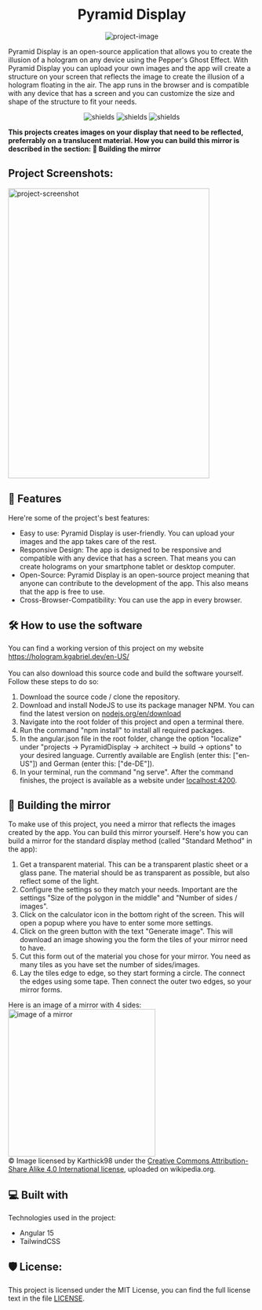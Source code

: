 <h1 align="center" id="title">Pyramid Display</h1>

<p align="center"><img src="https://socialify.git.ci/kgabriel-dev/PyramidDisplay/image?description=1&amp;font=Raleway&amp;forks=1&amp;issues=1&amp;name=1&amp;owner=1&amp;pattern=Solid&amp;pulls=1&amp;stargazers=1&amp;theme=Auto" alt="project-image"></p>

<p id="description">Pyramid Display is an open-source application that allows you to create the illusion of a hologram on any device using the Pepper's Ghost Effect. With Pyramid Display you can upload your own images and the app will create a structure on your screen that reflects the image to create the illusion of a hologram floating in the air. The app runs in the browser and is compatible with any device that has a screen and you can customize the size and shape of the structure to fit your needs.</p>

<p align="center"><img src="https://img.shields.io/github/downloads/kgabriel-dev/PyramidDisplay/total" alt="shields"> <img src="https://img.shields.io/github/v/release/kgabriel-dev/PyramidDisplay?include_prereleases" alt="shields"> <img src="https://img.shields.io/github/issues/kgabriel-dev/PyramidDisplay" alt="shields"></p>

<strong>This projects creates images on your display that need to be reflected, preferrably on a translucent material. How you can build this mirror is described in the section: 🧰 Building the mirror</strong>

<h2>Project Screenshots:</h2>

<img src="https://i.ibb.co/Gp1Mt0S/localhost-4200-i-Pad-Air-1.png" alt="project-screenshot" width="410" height="590/">

  
  
<h2>🧐 Features</h2>

Here're some of the project's best features:

*   Easy to use: Pyramid Display is user-friendly. You can upload your images and the app takes care of the rest.
*   Responsive Design: The app is designed to be responsive and compatible with any device that has a screen. That means you can create holograms on your smartphone tablet or desktop computer.
*   Open-Source: Pyramid Display is an open-source project meaning that anyone can contribute to the development of the app. This also means that the app is free to use.
*   Cross-Browser-Compatibility: You can use the app in every browser.


<h2>🛠️ How to use the software</h2>
You can find a working version of this project on my website <a href="https://hologram.kgabriel.dev/en-US/">https://hologram.kgabriel.dev/en-US/</a>
<br /><br />
You can also download this source code and build the software yourself. Follow these steps to do so:
<ol>
<li>Download the source code / clone the repository.</li>
<li>Download and install NodeJS to use its package manager NPM. You can find the latest version on <a href="https://nodejs.org/en/download">nodejs.org/en/download</a></li>
<li>Navigate into the root folder of this project and open a terminal there.</li>
<li>Run the command "npm install" to install all required packages.</li>
<li>In the angular.json file in the root folder, change the option "localize" under "projects -> PyramidDisplay -> architect -> build -> options" to your desired language. Currently available are English (enter this: ["en-US"]) and German (enter this: ["de-DE"]).</li>
<li>In your terminal, run the command "ng serve". After the command finishes, the project is available as a website under <a href="http://localhost:4200">localhost:4200</a>.</li>
</ol>
  

<h2>🧰 Building the mirror</h2>
To make use of this project, you need a mirror that reflects the images created by the app. You can build this mirror yourself. Here's how you can build a mirror for the standard display method (called "Standard Method" in the app):
<ol>
<li>Get a transparent material. This can be a transparent plastic sheet or a glass pane. The material should be as transparent as possible, but also reflect some of the light.</li>
<li>Configure the settings so they match your needs. Important are the settings "Size of the polygon in the middle" and "Number of sides / images".</li>
<li>Click on the calculator icon in the bottom right of the screen. This will open a popup where you have to enter some more settings.</li>
<li>Click on the green button with the text "Generate image". This will download an image showing you the form the tiles of your mirror need to have.</li>
<li>Cut this form out of the material you chose for your mirror. You need as many tiles as you have set the number of sides/images.</li>
<li>Lay the tiles edge to edge, so they start forming a circle. The connect the edges using some tape. Then connect the outer two edges, so your mirror forms.</li>
</ol>

Here is an image of a mirror with 4 sides:<br />
<img src="https://upload.wikimedia.org/wikipedia/commons/e/e2/Pyramid_holographic_3D_holographic_projection_phone_projector_3D_holographic_projection_3D_mobile_phone_naked_eye_3D_pyramid.jpg" alt="image of a mirror" width="300px"><br />&copy; Image licensed by Karthick98 under the <a href="https://creativecommons.org/licenses/by-sa/4.0/deed.en">Creative Commons Attribution-Share Alike 4.0 International license</a>, uploaded on wikipedia.org.

  
<h2>💻 Built with</h2>

Technologies used in the project:

*   Angular 15
*   TailwindCSS

<h2>🛡️ License:</h2>

This project is licensed under the MIT License, you can find the full license text in the file <a href="https://github.com/kgabriel-dev/PyramidDisplay/blob/master/LICENSE">LICENSE</a>.
